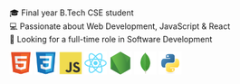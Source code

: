 
🎓 Final year B.Tech CSE student  
💻 Passionate about Web Development, JavaScript & React  
🚀 Looking for a full-time role in Software Development

<p>
  <img src="https://raw.githubusercontent.com/devicons/devicon/master/icons/html5/html5-original.svg" alt="HTML5" width="40" title="HTML5"/>
  <img src="https://raw.githubusercontent.com/devicons/devicon/master/icons/css3/css3-original.svg" alt="CSS3" width="40" title="CSS3"/>
  <img src="https://raw.githubusercontent.com/devicons/devicon/master/icons/javascript/javascript-original.svg" alt="JavaScript" width="40" title="JavaScript"/>
  <img src="https://raw.githubusercontent.com/devicons/devicon/master/icons/react/react-original.svg" alt="ReactJS" width="40" title="ReactJS"/>
  <img src="https://raw.githubusercontent.com/devicons/devicon/master/icons/nodejs/nodejs-original.svg" alt="Node.js" width="40" title="Node.js"/>
  <img src="https://raw.githubusercontent.com/devicons/devicon/master/icons/mongodb/mongodb-original.svg" alt="MongoDB" width="40" title="MongoDB"/>
  <img src="https://raw.githubusercontent.com/devicons/devicon/master/icons/python/python-original.svg" alt="Python" width="40" title="Python"/>
</p>

